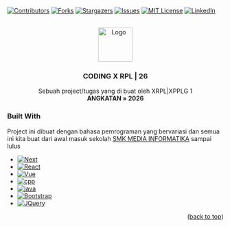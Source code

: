 <a name="readme-top"></a>



<!-- PROJECT SHIELDS -->
<!--
*** I'm using markdown "reference style" links for readability.
*** Reference links are enclosed in brackets [ ] instead of parentheses ( ).
*** See the bottom of this document for the declaration of the reference variables
*** for contributors-url, forks-url, etc. This is an optional, concise syntax you may use.
*** https://www.markdownguide.org/basic-syntax/#reference-style-links
-->
[![Contributors][contributors-shield]][contributors-url]
[![Forks][forks-shield]][forks-url]
[![Stargazers][stars-shield]][stars-url]
[![Issues][issues-shield]][issues-url]
[![MIT License][license-shield]][license-url]
[![LinkedIn][linkedin-shield]][linkedin-url]



<!-- PROJECT LOGO -->
<br />
<div align="center">
  <a href="https://smkmediainformatika.sch.id">
    <img src="images/logo.png" alt="Logo" width="80" height="80">
  </a>

  <h3 align="center">CODING X RPL | 26</h3>

  <p align="center">
    Sebuah project/tugas yang di buat oleh XRPL|XPPLG 1 
    <br />
    <a><strong>ANGKATAN » 2026</strong></a>
    <br />
  </p>
</div>


### Built With

Project ini dibuat dengan bahasa pemrograman yang bervariasi dan semua ini kita buat dari awal masuk sekolah <a href="https://smkmediainformatika.sch.id">SMK MEDIA INFORMATIKA</a> sampai lulus

* [![Next][Next.js]][Next-url]
* [![React][React.js]][React-url]
* [![Vue][Vue.js]][Vue-url]
* [![cpp][cpp.io]][cpp-url]
* [![java][java.com]][java-url]
* [![Bootstrap][Bootstrap.com]][Bootstrap-url]
* [![JQuery][JQuery.com]][JQuery-url]

<!-- MARKDOWN LINKS & IMAGES -->
<!-- https://www.markdownguide.org/basic-syntax/#reference-style-links -->
[contributors-shield]: https://img.shields.io/github/contributors/othneildrew/Best-README-Template.svg?style=for-the-badge
[contributors-url]: https://github.com/othneildrew/Best-README-Template/graphs/contributors
[forks-shield]: https://img.shields.io/github/forks/othneildrew/Best-README-Template.svg?style=for-the-badge
[forks-url]: https://github.com/othneildrew/Best-README-Template/network/members
[stars-shield]: https://img.shields.io/github/stars/othneildrew/Best-README-Template.svg?style=for-the-badge
[stars-url]: https://github.com/othneildrew/Best-README-Template/stargazers
[issues-shield]: https://img.shields.io/github/issues/othneildrew/Best-README-Template.svg?style=for-the-badge
[issues-url]: https://github.com/othneildrew/Best-README-Template/issues
[license-shield]: https://img.shields.io/github/license/othneildrew/Best-README-Template.svg?style=for-the-badge
[license-url]: https://github.com/othneildrew/Best-README-Template/blob/master/LICENSE.txt
[linkedin-shield]: https://img.shields.io/badge/-LinkedIn-black.svg?style=for-the-badge&logo=linkedin&colorB=555
[linkedin-url]: https://linkedin.com/in/othneildrew
[product-screenshot]: images/screenshot.png
[Next.js]: https://img.shields.io/badge/next.js-000000?style=for-the-badge&logo=nextdotjs&logoColor=white
[Next-url]: https://nextjs.org/
[React.js]: https://img.shields.io/badge/React-20232A?style=for-the-badge&logo=react&logoColor=61DAFB
[React-url]: https://reactjs.org/
[Vue.js]: https://img.shields.io/badge/Vue.js-35495E?style=for-the-badge&logo=vuedotjs&logoColor=4FC08D
[Vue-url]: https://vuejs.org/
[cpp.io]: https://img.shields.io/badge/C++-0769AD?style=for-the-badge&logo=c&logoColor=white
[cpp-url]: https://en.wikipedia.org/wiki/C%2B%2B
[java.com]: https://img.shields.io/badge/java-FF2D20?style=for-the-badge&logo=java&logoColor=white
[java-url]: https://java.com
[Bootstrap.com]: https://img.shields.io/badge/Bootstrap-563D7C?style=for-the-badge&logo=bootstrap&logoColor=white
[Bootstrap-url]: https://getbootstrap.com
[JQuery.com]: https://img.shields.io/badge/jQuery-0769AD?style=for-the-badge&logo=jquery&logoColor=white
[JQuery-url]: https://jquery.com 

<p align="right">(<a href="#readme-top">back to top</a>)</p>
